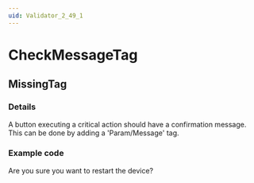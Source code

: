```yaml
---
uid: Validator_2_49_1
---
```


# CheckMessageTag

## MissingTag

<!-- Description, Properties, ... sections are auto-generated. -->
<!-- REPLACE ME AUTO-GENERATION -->

### Details

A button executing a critical action should have a confirmation message.
This can be done by adding a 'Param/Message' tag.

### Example code

<Message>Are you sure you want to restart the device?</Message>
